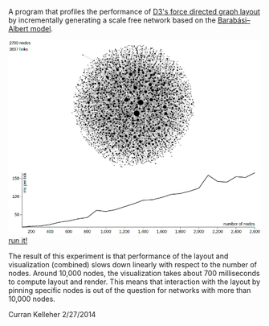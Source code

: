 A program that profiles the performance of [D3's force directed graph layout](https://github.com/mbostock/d3/wiki/Force-Layout) by incrementally generating a scale free network based on the [Barabási–Albert model](http://en.wikipedia.org/wiki/Barab%C3%A1si%E2%80%93Albert_model).

<img src="hairball.png"></img>
[run it!](http://curran.github.io/HTML5Examples/d3/scaleTest/)

The result of this experiment is that performance of the layout and visualization (combined) slows down linearly with respect to the number of nodes. Around 10,000 nodes, the visualization takes about 700 milliseconds to compute layout and render. This means that interaction with the layout by pinning specific nodes is out of the question for networks with more than 10,000 nodes.

Curran Kelleher
2/27/2014
